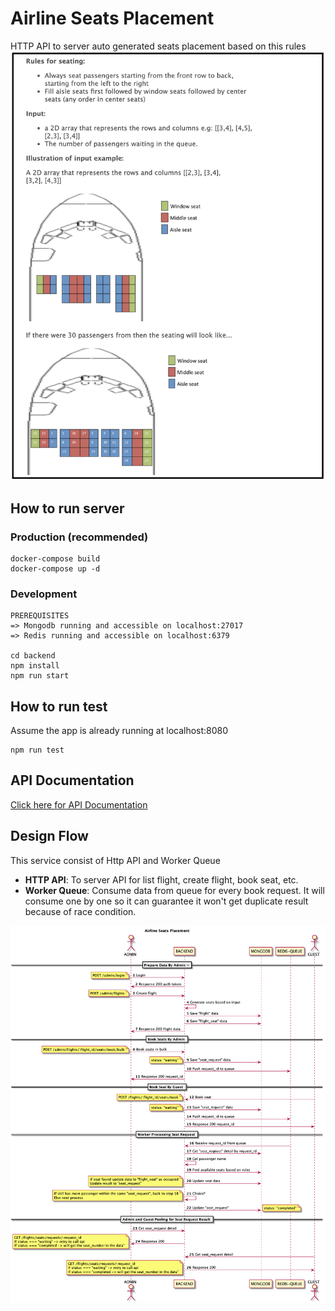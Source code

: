 Airline Seats Placement
============

HTTP API to server auto generated seats placement based on this rules
![Problems](https://raw.githubusercontent.com/dhianpratama/airline-seats/master/diagrams/problem.png)


## How to run server
### Production (recommended)
```
docker-compose build
docker-compose up -d
```
### Development
```
PREREQUISITES
=> Mongodb running and accessible on localhost:27017
=> Redis running and accessible on localhost:6379

cd backend
npm install
npm run start
```

## How to run test
Assume the app is already running at localhost:8080
```
npm run test
```

## API Documentation
[Click here for API Documentation](backend/README.md)

## Design Flow
This service consist of Http API and Worker Queue
- **HTTP API**: To server API for list flight, create flight, book seat, etc.
- **Worker Queue**: Consume data from queue for every book request. It will consume one by one so it can guarantee it won't get duplicate result because of race condition.

![Flow](https://raw.githubusercontent.com/dhianpratama/airline-seats/master/diagrams/Airline%20Seats%20Placement.png)

